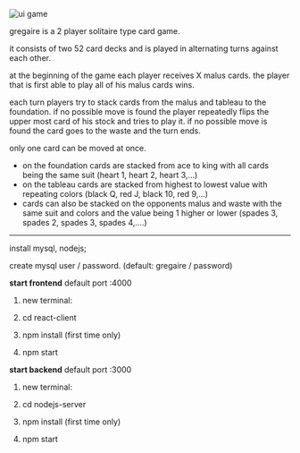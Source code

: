 ![ui game](https://user-images.githubusercontent.com/39095721/133604724-ce34a486-1f5e-4b3c-a5d0-15a95890a943.JPG)


gregaire is a 2 player solitaire type card game.

it consists of two 52 card decks and is played in alternating turns against each other.

at the beginning of the game each player receives X malus cards. the player that is first able to play all of his malus cards wins.

each turn players try to stack cards from the malus and tableau to the foundation. if no possible move is found the player repeatedly flips the upper most card of his stock and tries to play it. if no possible move is found the card goes to the waste and the turn ends.

only one card can be moved at once.

- on the foundation cards are stacked from ace to king with all cards being the same suit (heart 1, heart 2, heart 3,...)
- on the tableau cards are stacked from highest to lowest value with repeating colors (black Q, red J, black 10, red 9,...)
- cards can also be stacked on the opponents malus and waste with the same suit and colors and the value being 1 higher or lower (spades 3, spades 2, spades 3, spades 4,....)



_______
install mysql, nodejs; 

create mysql user / password. (default: gregaire / password)



<b>start frontend</b> default port :4000

1) new terminal:

2) cd react-client

3) npm install (first time only)

4) npm start
  

<b>start backend</b> default port :3000

1) new terminal:

2) cd nodejs-server

3) npm install (first time only)

4) npm start
